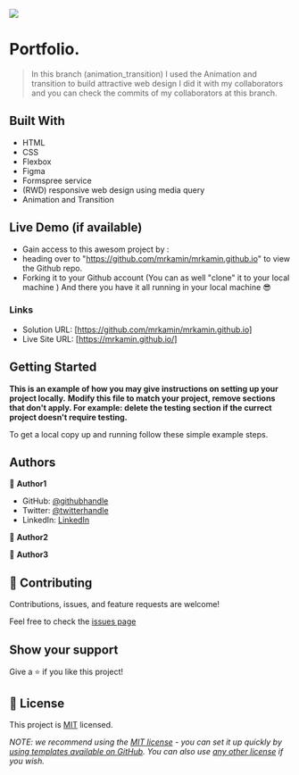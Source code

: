 ![](https://img.shields.io/badge/Microverse-blueviolet)

# Portfolio.

> In this branch (animation_transition) I used the Animation and transition to build attractive web design I did it with my collaborators and you can check the commits of my collaborators at this branch.

## Built With

- HTML
- CSS
- Flexbox
- Figma
- Formspree service
- (RWD) responsive web design using media query
- Animation and Transition



## Live Demo (if available)

- Gain access to this awesom project by :
- heading over to "https://github.com/mrkamin/mrkamin.github.io" to view the Github repo.
- Forking it to your Github account (You can as well "clone" it to your local machine )
And there you have it all running in your local machine 😎

### Links

- Solution URL: [https://github.com/mrkamin/mrkamin.github.io]
- Live Site URL: [https://mrkamin.github.io/]



## Getting Started

**This is an example of how you may give instructions on setting up your project locally.**
**Modify this file to match your project, remove sections that don't apply. For example: delete the testing section if the currect project doesn't require testing.**


To get a local copy up and running follow these simple example steps.



## Authors

👤 **Author1**

- GitHub: [@githubhandle](https://github.com/mrkamin)
- Twitter: [@twitterhandle](https://twitter.com/Mohamma63974237)
- LinkedIn: [LinkedIn](https://www.linkedin.com/in/mohammad-rafi-amin-63b4319b/)

👤 **Author2**


👤 **Author3**




## 🤝 Contributing

Contributions, issues, and feature requests are welcome!

Feel free to check the [issues page](https://github.com/mrkamin/mrkamin.github.io/issues)

## Show your support

Give a ⭐️ if you like this project!



## 📝 License

This project is [MIT](./LICENSE) licensed.

_NOTE: we recommend using the [MIT license](https://choosealicense.com/licenses/mit/) - you can set it up quickly by [using templates available on GitHub](https://docs.github.com/en/communities/setting-up-your-project-for-healthy-contributions/adding-a-license-to-a-repository). You can also use [any other license](https://choosealicense.com/licenses/) if you wish._
